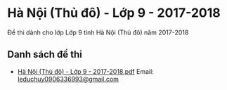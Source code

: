 # Hà Nội (Thủ đô) - Lớp 9 - 2017-2018

Đề thi dành cho lớp Lớp 9 tỉnh Hà Nội (Thủ đô) năm 2017-2018

## Danh sách đề thi

- [Hà Nội (Thủ đô) - Lớp 9 - 2017-2018.pdf](Hà%20Nội%20(Thủ%20đô)%20-%20Lớp%209%20-%202017-2018.pdf)
Email: leduchuy0906336993@gmail.com

